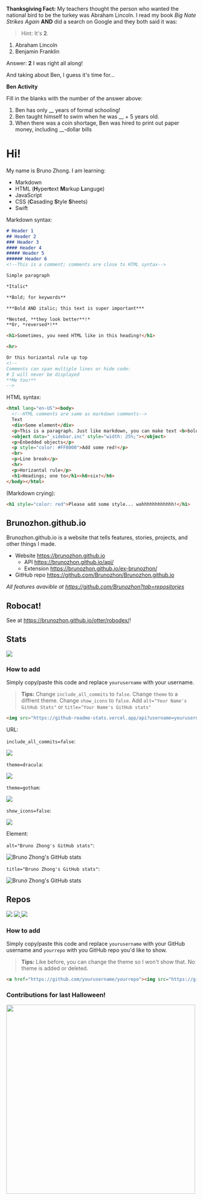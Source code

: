 **Thanksgiving Fact:** My teachers thought the person who wanted the national bird to be the turkey was Abraham Lincoln. I read my book *Big Nate Strikes Again* **AND** did a search on Google and they both said it was:

> Hint: It's **2**.

1. Abraham Lincoln
2. Benjamin Franklin

Answer: **2** I was right all along!

And taking about Ben, I guess it's time for...

**Ben Activity**

Fill in the blanks with the number of the answer above:

1. Ben has only \_\_ years of formal schooling!
2. Ben taught himself to swim when he was \_\_ + 5 years old.
3. When there was a coin shortage, Ben was hired to print out paper money, including \_\_-dollar bills

# Hi!

My name is Bruno Zhong. I am learning:

- Markdown
- HTML (**H**yper**t**ext **M**arkup **L**anguge)
- JavaScript
- CSS (**C**asading **S**tyle **S**heets)
- Swift

Markdown syntax:

```markdown
# Header 1
## Header 2
### Header 3
#### Header 4
##### Header 5
###### Header 6
<!--This is a comment; comments are close to HTML syntax-->

Simple paragraph

*Italic*

**Bold; for keywords**

***Bold AND italic; this text is super important***

*Nested, **they look better**!*
**Or, *reversed*!**

<h1>Sometimes, you need HTML like in this heading!</h1>

<hr> 

Or this horizantal rule up top
<!--
Comments can span multiple lines or hide code:
# I will never be displayed
**Me too!**
-->
```
HTML syntax:
```html
<html lang="en-US"><body>
  <!--HTML comments are same as markdown comments-->
  Text
  <div>Some element</div>
  <p>This is a paragraph. Just like markdown, you can make text <b>bold</b> or <i>italic</i>! <b><i>You can nest them</i></b>!</p>
  <object data="_sidebar.inc" style="width: 25%;"></object>
  <p>Enbedded objects</p>
  <p style="color: #FF0000">Add some red!</p>
  <br>
  <p>Line break</p>
  <hr>
  <p>Horizantal rule</p>
  <h1>Headings; one to</h1><h6>six!</h6>
</body></html>
```
(Markdown crying):
```markdown
<h1 style="color: red">Please add some style... wahhhhhhhhhhhh!</h1>
```

## Brunozhon.github.io

Brunozhon.github.io is a website that tells features, stories, projects, and other things I made. 

- Website <https://brunozhon.github.io>
  - API <https://brunozhon.github.io/api/>
  - Extension <https://brunozhon.github.io/ex-brunozhon/>
- GitHub repo <https://github.com/Brunozhon/Brunozhon.github.io>

*All features avavible at <https://github.com/Brunozhon?tab=repositories>*

## Robocat!

See at <https://brunozhon.github.io/otter/robodex/>!


## Stats

<img src="https://github-readme-stats.vercel.app/api?username=Brunozhon&show_icons=true&theme=radical&include_all_commits=true">

### How to add

Simply copy/paste this code and replace `yourusername` with your username.

> **Tips:**
> Change `include_all_commits` to `false`.
> Change `theme` to a diffrent theme.
> Change `show_icons` to `false`.
> Add `alt="Your Name's GitHub Stats"` or `title="Your Name's GitHub stats"`

```html
<img src="https://github-readme-stats.vercel.app/api?username=yourusername&show_icons=true&theme=radical&include_all_commits=true" alt="Your Username's GitHub stats">
```

URL:

`include_all_commits=false`:

<img src="https://github-readme-stats.vercel.app/api?username=Brunozhon&show_icons=true&theme=radical&include_all_commits=false">

`theme=dracula`:

<img src="https://github-readme-stats.vercel.app/api?username=Brunozhon&show_icons=true&theme=dracula&include_all_commits=true">

`theme=gotham`:

<img src="https://github-readme-stats.vercel.app/api?username=Brunozhon&show_icons=true&theme=gotham&include_all_commits=true">

`show_icons=false`:

<img src="https://github-readme-stats.vercel.app/api?username=Brunozhon&show_icons=false&theme=radical&include_all_commits=true">

Element:

`alt="Bruno Zhong's GitHub stats"`:

<img src="https://github-readme-stats.vercel.app/api?username=Brunozhon&show_icons=true&theme=radical&include_all_commits=true" alt="Bruno Zhong's GitHub stats">

`title="Bruno Zhong's GitHub stats"`:

<img src="https://github-readme-stats.vercel.app/api?username=Brunozhon&show_icons=true&theme=radical&include_all_commits=true" title="Bruno Zhong's GitHub stats">

## Repos

<a href="https://github.com/Brunozhon/Brunozhon.github.io"><img src="https://github-readme-stats.vercel.app/api/pin/?username=Brunozhon&repo=Brunozhon.github.io&theme=radical" /></a>
<a href="https://github.com/Brunozhon/great-adventure"><img src="https://github-readme-stats.vercel.app/api/pin/?username=Brunozhon&repo=great-adventure&theme=radical" />
<a href="https://github.com/Brunozhon/games"><img src="https://github-readme-stats.vercel.app/api/pin/?username=Brunozhon&repo=games&theme=radical" /></a>

### How to add

Simply copy/paste this code and replace `yourusername` with your GitHub username and `yourrepo` with you GitHub repo you'd like to show.

> **Tips:**
> Like before, you can change the theme so I won't show that.
> No theme is added or deleted.

```html
<a href="https://github.com/yourusername/yourrepo"><img src="https://github-readme-stats.vercel.app/api/pin/?username=yourusername&repo=yourrepo&theme=radical" /></a>
```

### Contributions for last Halloween!

<a href="https://github.com/Brunozhon">
  <img src="https://user-images.githubusercontent.com/69879040/139585765-eab79878-a345-4354-a24b-f80288779da5.jpeg" width="500" />
</a>
